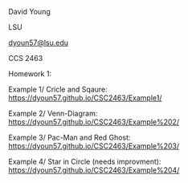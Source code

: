 David Young 

LSU

dyoun57@lsu.edu

CCS 2463

Homework 1:

Example 1/ Cricle and Sqaure: https://dyoun57.github.io/CSC2463/Example1/

Example 2/ Venn-Diagram: https://dyoun57.github.io/CSC2463/Example%202/

Example 3/ Pac-Man and Red Ghost: https://dyoun57.github.io/CSC2463/Example%203/

Example 4/ Star in Circle (needs improvment): https://dyoun57.github.io/CSC2463/Example%204/





